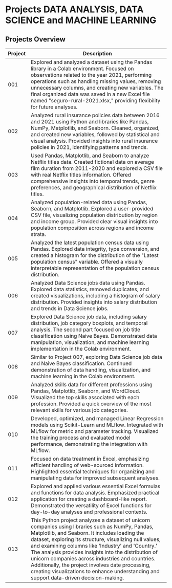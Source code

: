 # Projects DATA ANALYSIS, DATA SCIENCE and MACHINE LEARNING



## Projects Overview

| Project | Description |
| ------- | ----------- |
| 001     | Explored and analyzed a dataset using the Pandas library in a Colab environment. Focused on observations related to the year 2021, performing operations such as handling missing values, removing unnecessary columns, and creating new variables. The final organized data was saved in a new Excel file named "seguro-rural-2021.xlsx," providing flexibility for future analyses. |
| 002     | Analyzed rural insurance policies data between 2016 and 2021 using Python and libraries like Pandas, NumPy, Matplotlib, and Seaborn. Cleaned, organized, and created new variables, followed by statistical and visual analysis. Provided insights into rural insurance policies in 2021, identifying patterns and trends. |
| 003     | Used Pandas, Matplotlib, and Seaborn to analyze Netflix titles data. Created fictional data on average film duration from 2011-2020 and explored a CSV file with real Netflix titles information. Offered comprehensive insights into temporal trends, genre preferences, and geographical distribution of Netflix titles. |
| 004     | Analyzed population-related data using Pandas, Seaborn, and Matplotlib. Explored a user-provided CSV file, visualizing population distribution by region and income group. Provided clear visual insights into population composition across regions and income strata. |
| 005     | Analyzed the latest population census data using Pandas. Explored data integrity, type conversion, and created a histogram for the distribution of the "Latest population census" variable. Offered a visually interpretable representation of the population census distribution. |
| 006     | Analyzed Data Science jobs data using Pandas. Explored data statistics, removed duplicates, and created visualizations, including a histogram of salary distribution. Provided insights into salary distribution and trends in Data Science jobs. |
| 007     | Explored Data Science job data, including salary distribution, job category boxplots, and temporal analysis. The second part focused on job title classification using Naive Bayes. Demonstrated data manipulation, visualization, and machine learning implementation in the Colab environment. |
| 008     | Similar to Project 007, exploring Data Science job data and Naive Bayes classification. Continued demonstration of data handling, visualization, and machine learning in the Colab environment. |
| 009     | Analyzed skills data for different professions using Pandas, Matplotlib, Seaborn, and WordCloud. Visualized the top skills associated with each profession. Provided a quick overview of the most relevant skills for various job categories. |
| 010     | Developed, optimized, and managed Linear Regression models using Scikit-Learn and MLflow. Integrated with MLflow for metric and parameter tracking. Visualized the training process and evaluated model performance, demonstrating the integration with MLflow. |
| 011     | Focused on data treatment in Excel, emphasizing efficient handling of web-sourced information. Highlighted essential techniques for organizing and manipulating data for improved subsequent analyses.  |
| 012     | Explored and applied various essential Excel formulas and functions for data analysis. Emphasized practical application for creating a dashboard-like report. Demonstrated the versatility of Excel functions for day-to-day analyses and professional contexts. |
| 013     | This Python project analyzes a dataset of unicorn companies using libraries such as NumPy, Pandas, Matplotlib, and Seaborn. It includes loading the dataset, exploring its structure, visualizing null values, and examining columns like 'Industry' and 'Country.' The analysis provides insights into the distribution of unicorn companies across industries and countries. Additionally, the project involves date processing, creating visualizations to enhance understanding and support data-driven decision-making.|

